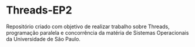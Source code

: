 # Threads-EP2
Repositório criado com objetivo de realizar trabalho sobre Threads, programação paralela e concorrência da matéria de Sistemas Operacionais da Universidade de São Paulo.

